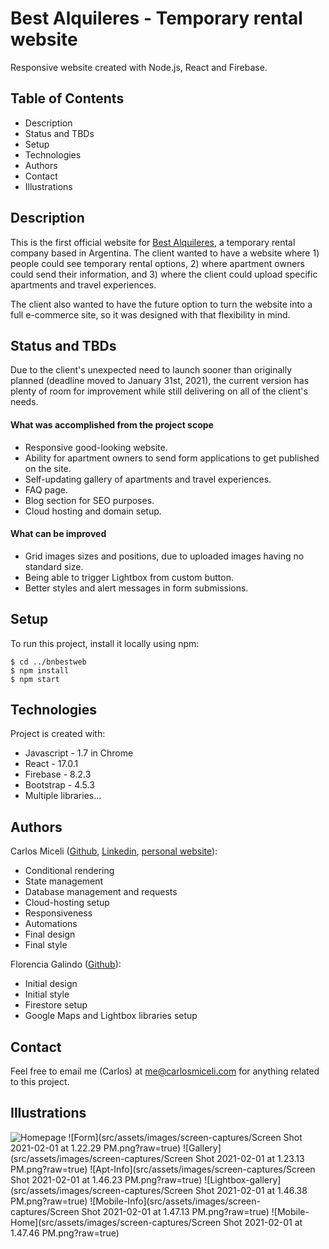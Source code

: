 # Best Alquileres - Temporary rental website

Responsive website created with Node.js, React and Firebase.
## Table of Contents

* Description 
* Status and TBDs
* Setup
* Technologies
* Authors
* Contact
* Illustrations

## Description

This is the first official website for [Best Alquileres](https://bestalquileres.com.ar/), a temporary rental company based in Argentina. The client wanted to have a website where 1) people could see temporary rental options, 2) where apartment owners could send their information, and 3) where the client could upload specific apartments and travel experiences.

The client also wanted to have the future option to turn the website into a full e-commerce site, so it was designed with that flexibility in mind.

## Status and TBDs

Due to the client's unexpected need to launch sooner than originally planned (deadline moved to January 31st, 2021), the current version has plenty of room for improvement while still delivering on all of the client's needs.

#### What was accomplished from the project scope
* Responsive good-looking website.
* Ability for apartment owners to send form applications to get published on the site.
* Self-updating gallery of apartments and travel experiences.
* FAQ page.
* Blog section for SEO purposes.
* Cloud hosting and domain setup.

#### What can be improved
* Grid images sizes and positions, due to uploaded images having no standard size.
* Being able to trigger Lightbox from custom button.
* Better styles and alert messages in form submissions.

## Setup
To run this project, install it locally using npm:

```
$ cd ../bnbestweb
$ npm install
$ npm start
```

## Technologies

Project is created with:
* Javascript - 1.7 in Chrome
* React - 17.0.1
* Firebase - 8.2.3
* Bootstrap - 4.5.3
* Multiple libraries...

## Authors

Carlos Miceli ([Github](https://github.com/carlosmiceli), [Linkedin](https://ar.linkedin.com/in/carlosmiceli), [personal website](https://www.carlosmiceli.com/)):
* Conditional rendering
* State management
* Database management and requests
* Cloud-hosting setup
* Responsiveness
* Automations
* Final design
* Final style

Florencia Galindo ([Github](https://github.com/florenciaisagalindo/)):
* Initial design
* Initial style
* Firestore setup
* Google Maps and Lightbox libraries setup

## Contact

Feel free to email me (Carlos) at [me@carlosmiceli.com](me@carlosmiceli.com) for anything related to this project. 

## Illustrations

![Homepage](https://raw.github.com/carlosmiceli/bnbestweb/main/src/assets/images/screen-captures/ScreenShot2021-02-01at1.22.08PM.png)
![Form](src/assets/images/screen-captures/Screen Shot 2021-02-01 at 1.22.29 PM.png?raw=true)
![Gallery](src/assets/images/screen-captures/Screen Shot 2021-02-01 at 1.23.13 PM.png?raw=true)
![Apt-Info](src/assets/images/screen-captures/Screen Shot 2021-02-01 at 1.46.23 PM.png?raw=true)
![Lightbox-gallery](src/assets/images/screen-captures/Screen Shot 2021-02-01 at 1.46.38 PM.png?raw=true)
![Mobile-Info](src/assets/images/screen-captures/Screen Shot 2021-02-01 at 1.47.13 PM.png?raw=true)
![Mobile-Home](src/assets/images/screen-captures/Screen Shot 2021-02-01 at 1.47.46 PM.png?raw=true)